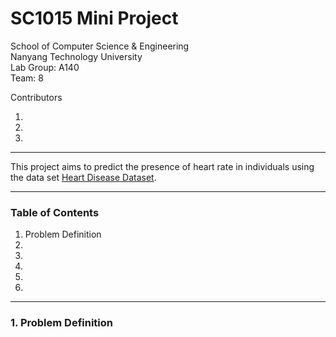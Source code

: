 # SC1015 Mini Project

School of Computer Science & Engineering \
Nanyang Technology University \
Lab Group: A140 \
Team: 8

Contributors
1. <insert name here>
2. <insert name here>
3. <insert name here>

---
This project aims to predict the presence of heart rate in individuals using the data set [Heart Disease Dataset](https://www.kaggle.com/datasets/johnsmith88/heart-disease-dataset). 

---
### Table of Contents
1. Problem Definition
2.
3.
4.
5.
6.

---
### 1. Problem Definition
